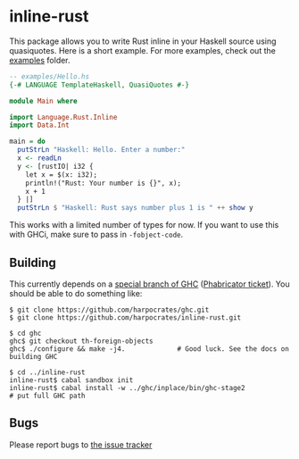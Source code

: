 # inline-rust

This package allows you to write Rust inline in your Haskell source using
quasiquotes. Here is a short example. For more examples, check out the
[examples](examples) folder.

```haskell
-- examples/Hello.hs
{-# LANGUAGE TemplateHaskell, QuasiQuotes #-}

module Main where

import Language.Rust.Inline
import Data.Int

main = do
  putStrLn "Haskell: Hello. Enter a number:"
  x <- readLn
  y <- [rustIO| i32 {
    let x = $(x: i32);
    println!("Rust: Your number is {}", x);
    x + 1
  } |]
  putStrLn $ "Haskell: Rust says number plus 1 is " ++ show y

```

This works with a limited number of types for now. If you want to use this with
GHCi, make sure to pass in `-fobject-code`.

## Building

This currently depends on a [special branch of GHC][0] ([Phabricator ticket][1]). You should be
able to do something like:

    $ git clone https://github.com/harpocrates/ghc.git
    $ git clone https://github.com/harpocrates/inline-rust.git
    
    $ cd ghc
    ghc$ git checkout th-foreign-objects
    ghc$ ./configure && make -j4.             # Good luck. See the docs on building GHC
    
    $ cd ../inline-rust
    inline-rust$ cabal sandbox init
    inline-rust$ cabal install -w ../ghc/inplace/bin/ghc-stage2                      # put full GHC path

## Bugs

Please report bugs to [the issue tracker][4]


[0]: https://github.com/harpocrates/ghc/tree/feature/th-foreign-objects
[1]: https://phabricator.haskell.org/D4217
[2]: https://github.com/harpocrates/inline-rust/tree/master/examples
[3]: https://github.com/harpocrates/language-rust
[4]: https://github.com/harpocrates/inline-rust/issues
